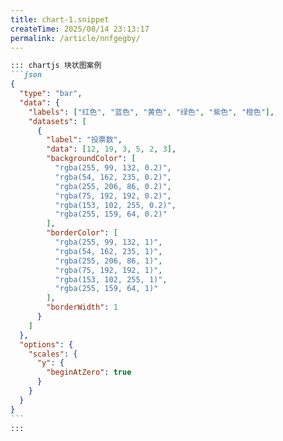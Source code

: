 ```yaml
---
title: chart-1.snippet
createTime: 2025/08/14 23:13:17
permalink: /article/nnfgegby/
---
```

````md
::: chartjs 块状图案例
```json
{
  "type": "bar",
  "data": {
    "labels": ["红色", "蓝色", "黄色", "绿色", "紫色", "橙色"],
    "datasets": [
      {
        "label": "投票数",
        "data": [12, 19, 3, 5, 2, 3],
        "backgroundColor": [
          "rgba(255, 99, 132, 0.2)",
          "rgba(54, 162, 235, 0.2)",
          "rgba(255, 206, 86, 0.2)",
          "rgba(75, 192, 192, 0.2)",
          "rgba(153, 102, 255, 0.2)",
          "rgba(255, 159, 64, 0.2)"
        ],
        "borderColor": [
          "rgba(255, 99, 132, 1)",
          "rgba(54, 162, 235, 1)",
          "rgba(255, 206, 86, 1)",
          "rgba(75, 192, 192, 1)",
          "rgba(153, 102, 255, 1)",
          "rgba(255, 159, 64, 1)"
        ],
        "borderWidth": 1
      }
    ]
  },
  "options": {
    "scales": {
      "y": {
        "beginAtZero": true
      }
    }
  }
}
```
:::
````
